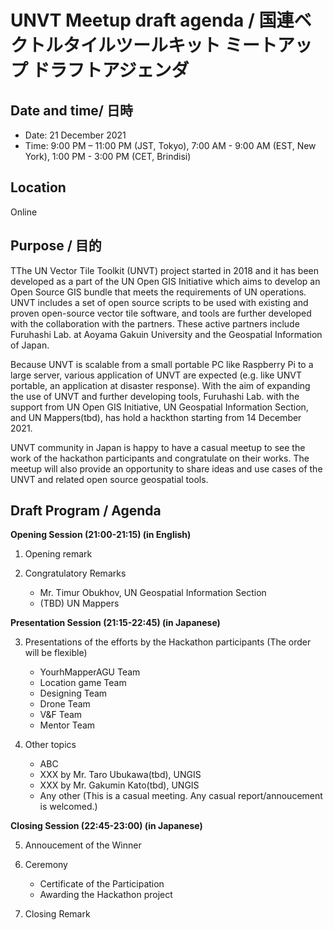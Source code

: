 # UNVT Meetup draft agenda / 国連ベクトルタイルツールキット ミートアップ ドラフトアジェンダ

## Date and time/ 日時
 - Date: 21 December 2021
 - Time: 9:00 PM – 11:00 PM (JST, Tokyo), 7:00 AM - 9:00 AM (EST, New York), 1:00 PM - 3:00 PM (CET, Brindisi) 

## Location
Online

## Purpose / 目的
TThe UN Vector Tile Toolkit (UNVT) project started in 2018 and it has been developed as a part of the UN Open GIS Initiative which aims to develop an Open Source GIS bundle that meets the requirements of UN operations. 
UNVT includes a set of open source scripts to be used with existing and proven open-source vector tile software, and tools are further developed with the collaboration with the partners.
These active partners include Furuhashi Lab. at Aoyama Gakuin University and the Geospatial Information of Japan.

Because UNVT is scalable from a small portable PC like Raspberry Pi to a large server, various application of UNVT are expected (e.g. like UNVT portable, an application at disaster response). 
With the aim of expanding the use of UNVT and further developing tools, Furuhashi Lab. with the support from UN Open GIS Initiative, UN Geospatial Information Section, and UN Mappers(tbd), has hold a hackthon starting from 14 December 2021.

UNVT community in Japan is happy to have a casual meetup to see the work of the hackathon participants and congratulate on their works. The meetup will also provide an opportunity to share ideas and use cases of the UNVT and related open source geospatial tools.


## Draft Program / Agenda

**Opening Session (21:00-21:15) (in English)**  

1. Opening remark

2. Congratulatory Remarks 
    - Mr. Timur Obukhov, UN Geospatial Information Section
    - (TBD) UN Mappers

**Presentation Session (21:15-22:45)  (in Japanese)**  

3. Presentations of the efforts by the Hackathon participants (The order will be flexible)
    - YourhMapperAGU Team
    - Location game Team
    - Designing Team
    - Drone Team
    - V&F Team
    - Mentor Team

4. Other topics
    - ABC
    - XXX by Mr. Taro Ubukawa(tbd), UNGIS
    - XXX by Mr. Gakumin Kato(tbd), UNGIS
    - Any other (This is a casual meeting. Any casual report/annoucement is welcomed.)

**Closing Session (22:45-23:00)  (in Japanese)**  

5. Annoucement of the Winner 

6. Ceremony
    - Certificate of the Participation
    - Awarding the Hackathon project

7. Closing Remark






